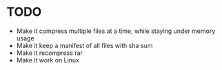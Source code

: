 


# TODO

* Make it compress multiple files at a time, while staying under memory usage
* Make it keep a manifest of all files with sha sum
* Make it recompress rar
* Make it work on Linux
